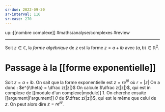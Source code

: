 ```yaml
---
sr-due: 2022-09-30
sr-interval: 116
sr-ease: 270
---
```

up::[[nombre complexe]]
#maths/analyse/complexes #review 

----
Soit $z\in\mathbb C$, la _forme algébrique_ de $z$ est la forme $z=a+ib$ avec $(a,b)\in\mathbb R^2$.

# Passage à la [[forme exponentielle]]
Soit $z = a+ib$.
On sait que la forme exponentielle est $z=re^{i\theta}$ où $r=|z|$
On a donc : $e^{i\theta} = \dfrac z{|z|}$
On calcule $\dfrac z{|z|}$, qui est in complexe de [[module d'un complexe|module]] 1.
On cherche ensuite [[argument|l'argument]] $\theta$ de $\dfrac z{|z|}$, qui est le même que celui de $z$.
On peut alors dire $z = re^{i\theta}$.



